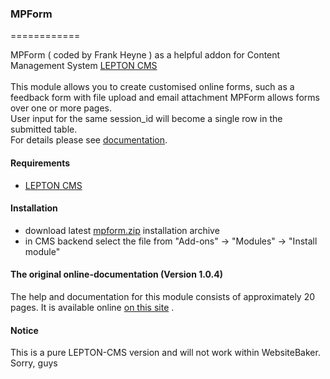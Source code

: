 ### MPForm
============

MPForm ( coded by Frank Heyne ) as a helpful addon for Content Management System [LEPTON CMS][1]<br /><br />
This module allows you to create customised online forms, such as a feedback form with file upload and email attachment
MPForm allows forms over one or more pages.<br />
User input for the same session_id will become a single row in the submitted table.<br />
For details please see [documentation][3].

#### Requirements

* [LEPTON CMS][1]

#### Installation

* download latest [mpform.zip][2] installation archive
* in CMS backend select the file from "Add-ons" -> "Modules" -> "Install module"

#### The original online-documentation (Version 1.0.4)

The help and documentation for this module consists of approximately 20 pages.
It is available online [on this site][3] .

#### Notice

This is a pure LEPTON-CMS version and will not work within WebsiteBaker.
Sorry, guys

[1]: http://lepton-cms.org "LEPTON CMS"
[2]: http://www.lepton-cms.com/lepador/modules/mpform.php
[3]: https://doc.lepton-cms.org/_extern/mp_form/EN/mpform.html
